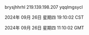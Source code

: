 brysjhhrhl 219.139.198.207 yqqlmgsycl

2024年 09月 26日 星期四 19:10:02 CST

2024年 09月 26日 星期四 11:10:02 GMT
